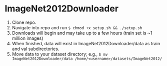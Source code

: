 # ImageNet2012Downloader

1. Clone repo.
2. Navigate into repo and run `$ chmod +x setup.sh && ./setup.sh`
3. Downloads will begin and may take up to a few hours (train set is ~1 million images)
4. When finished, data will exist in ImageNet2012Downloader/data as train and val subdirectories.
5. Move data to your dataset directory; e.g., `$ mv ImageNet2012Downloader/data /home/<username>/datasets/ImageNet2012/`

